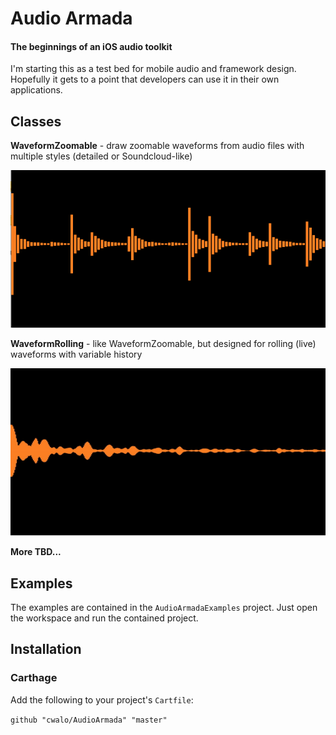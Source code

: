 # Audio Armada 
#### The beginnings of an iOS audio toolkit 

I'm starting this as a test bed for mobile audio and framework design. Hopefully it gets to a point that developers can use it in their own applications. 


## Classes
**WaveformZoomable** - draw zoomable waveforms from audio files with multiple styles (detailed or Soundcloud-like)

![WaveformZoomable](images/waveform_zoomable.png)

**WaveformRolling** - like WaveformZoomable, but designed for rolling (live) waveforms with variable history

![WaveformZoomable](images/waveform_rolling.gif)

**More TBD...**

## Examples
The examples are contained in the `AudioArmadaExamples` project. Just open the workspace and run the contained project.


## Installation

### Carthage

Add the following to your project's `Cartfile`:

`github "cwalo/AudioArmada" "master"`
